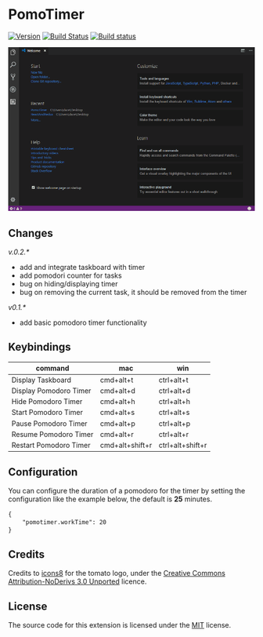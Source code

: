 # PomoTimer

[![Version](https://vsmarketplacebadge.apphb.com/version/afractal.pomotimer.svg)](https://marketplace.visualstudio.com/items?itemName=afractal.pomotimer)
[![Build Status](https://travis-ci.org/afractal/PomoTimer.svg?branch=master)](https://travis-ci.org/afractal/PomoTimer)
[![Build status](https://ci.appveyor.com/api/projects/status/fqnva71t73fotv23/branch/master?svg=true)](https://ci.appveyor.com/project/hermesxgjini/pomotimer/branch/master)

![demo](https://raw.githubusercontent.com/afractal/PomoTimer/master/assets/example.gif)

## Changes

*v.0.2.\**

- add and integrate taskboard with timer
- add pomodori counter for tasks
- bug on hiding/displaying timer
- bug on removing the current task, it should be removed from the timer

*v0.1.\**

- add basic pomodoro timer functionality


## Keybindings

command                | mac             | win
---------------------- | --------------- | ---------------
Display Taskboard      | cmd+alt+t       | ctrl+alt+t
Display Pomodoro Timer | cmd+alt+d       | ctrl+alt+d
Hide Pomodoro Timer    | cmd+alt+h       | ctrl+alt+h
Start Pomodoro Timer   | cmd+alt+s       | ctrl+alt+s
Pause Pomodoro Timer   | cmd+alt+p       | ctrl+alt+p
Resume Pomodoro Timer  | cmd+alt+r       | ctrl+alt+r
Restart Pomodoro Timer | cmd+alt+shift+r | ctrl+alt+shift+r

## Configuration

You can configure the duration of a pomodoro for the timer by setting the configuration like the example below, the default is **25** minutes.

```
{
    "pomotimer.workTime": 20
}
```

## Credits

Credits to [icons8](https://icons8.com/) for the tomato logo, under the [Creative Commons Attribution-NoDerivs 3.0 Unported](https://icons8.com/license/) licence.

## License

The source code for this extension is licensed under the [MIT](./LICENSE.md) license.
